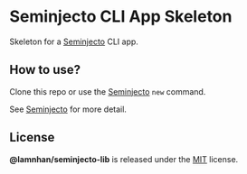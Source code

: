 # Seminjecto CLI App Skeleton

Skeleton for a [Seminjecto](https://github.com/lamnhan/seminjecto) CLI app.

## How to use?

Clone this repo or use the [Seminjecto](https://github.com/lamnhan/seminjecto) `new` command.

See [Seminjecto](https://github.com/lamnhan/seminjecto) for more detail.

## License

**@lamnhan/seminjecto-lib** is released under the [MIT](https://github.com/lamnhan/seminjecto-lib/blob/master/LICENSE) license.
